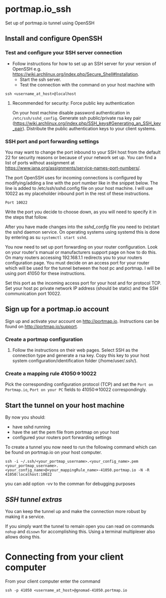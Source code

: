 portmap.io_ssh
========================

Set up of portmap.io tunnel using OpenSSH

Install and configure OpenSSH
-----------------------------

### Test and configure your SSH server connection

-   Follow instructions for how to set up an SSH server for your version of OpenSSH e.g. <https://wiki.archlinux.org/index.php/Secure_Shell#Installation>.
    -   Start the ssh server.
    -   Test the connection with the command on your host machine with

``` 
ssh <username_at_host>@localhost
```

1.  Recommended for security: Force public key authentication

    On your host machine disable password authentication in `/etc/ssh/sshd_config`. Generate ssh public/private rsa key pair (<https://wiki.archlinux.org/index.php/SSH_keys#Generating_an_SSH_key_pair>). Distribute the public authentication keys to your client systems.

### SSH port and port forwarding settings

You may want to change the port inbound to your SSH host from the default 22 for security reasons or because of your network set up. You can find a list of ports without assignment at <https://www.iana.org/assignments/service-names-port-numbers/>.

The port OpenSSH uses for incoming connections is configured by modifying/adding a line with the port number like in the snippet below. The line is added to /etc/ssh/sshd.config file on your host machine. I will use 10022 as my placeholder inbound port in the rest of these instructions.

``` 
Port 10022
```

Write the port you decide to choose down, as you will need to specify it in the steps that follow.

After you have made changes into the *sshd_config* file you need to (re)start the sshd daemon service. On operating systems using systemd this is done by entering as su `systemctl start sshd`.

You now need to set up port forwarding on your router configuration. Look on your router's manual or manufacturers support page on how to do this. On many routers accessing 192.168.1.1 redirects you to your routers configuration page. You must decide on an access port for your router which will be used for the tunnel between the host pc and portmap. I will be using port 41050 for these instructions.

Set this port as the incoming access port for your host and for protocol TCP. Set your host pc private network IP address (should be static) and the SSH communication port 10022.

Sign up for a portmap.io account
--------------------------------

Sign up and activate your account on <http://portmap.io>. Instructions can be found on <http://portmap.io/support>.

### Create a portmap configuration

1.  Follow the instructions on their web pages. Select SSH as the connection type and generate a rsa key. Copy this key to your host system configuration/identification folder (/home/user/.ssh/).

### Create a mapping rule 41050=&gt;10022

Pick the corresponding configuration protocol (TCP) and set the `Port on Portmap.io`, `Port on your PC` fields to 41050=&gt;10022 correspondingly.

Start the tunnel on your host machine
-------------------------------------

By now you should:

-   have sshd running
-   have the set the pem file from portmap on your host
-   configured your routers port forwarding settings

To create a tunnel you now need to run the following command which can be found on portmap.io on your host computer.

``` 
ssh -i ~/.ssh/<your_portmap_username>.<your_config_name>.pem <your_portmap_username>.<your_config_name>@<your_mappingRule_name>-41050.portmap.io -N -R 41050:localhost:10022
```

you can add option -vv to the comman for debugging purposes

*SSH tunnel extras*
-------------------

You can keep the tunnel up and make the connection more robust by making it a service.

If you simply want the tunnel to remain open you can read on commands `nohup` and `disown` for accomplishing this. Using a terminal multiplexer also allows doing this.

Connecting from your client computer
====================================

From your client computer enter the command

``` 
ssh -p 41050 <username_at_host>@gnomad-41050.portmap.io
```
